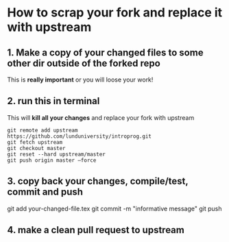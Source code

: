 # How to scrap your fork and replace it with upstream

## 1. Make a copy of your changed files to some other dir outside of the forked repo
This is **really important** or you will loose your work!

## 2. run this in terminal
This will **kill all your changes** and replace your fork with upstream

    git remote add upstream https://github.com/lunduniversity/introprog.git
    git fetch upstream
    git checkout master
    git reset --hard upstream/master  
    git push origin master —force
    
## 3. copy back your changes, compile/test, commit and push

   git add your-changed-file.tex
   git commit -m "informative message"
   git push
   
## 4. make a clean pull request to upstream

